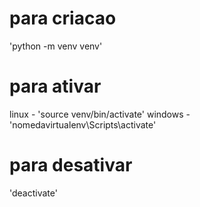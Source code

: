 # para criacao
'python -m venv venv'
# para ativar
linux - 'source venv/bin/activate'
windows - 'nomedavirtualenv\Scripts\activate'
# para desativar
'deactivate'
